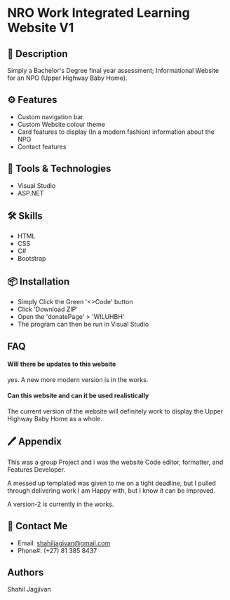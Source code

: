 

# NRO Work Integrated Learning Website V1

## 📃 Description
Simply a Bachelor's Degree final year assessment; Informational Website for an NPO (Upper Highway Baby Home).


## ⚙ Features

 - Custom navigation bar
 - Custom Website colour theme 
 - Card features to display (In a modern fashion) information about the NPO
 - Contact features


## 🤖 Tools & Technologies
- Visual Studio
- ASP.NET


## 🛠 Skills
- HTML
- CSS
- C#
- Bootstrap


## 📦 Installation

- Simply Click the Green '<>Code' button
- Click 'Download ZIP'
- Open the 'donatePage' > 'WILUHBH'
- The program can then be run in Visual Studio
    
## FAQ

#### Will there be updates to this website

yes. A new more modern version is in the works.

#### Can this website and can it be used realistically

The current version of the website will definitely work to display the Upper Highway Baby Home as a whole.


## 🖊 Appendix

This was a group Project and i was the website Code editor, formatter, and Features Developer.

A messed up templated was given to me on a tight deadline, but I pulled through delivering work I am Happy with, but I know it can be improved.

A version-2 is currently in the works.


## 📲 Contact Me
- Email: shahiljagivan@gmail.com
- Phone#: (+27) 81 385 8437
## Authors
Shahil Jagjivan

